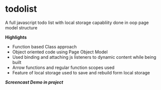 # todolist
A full javascript todo list with local storage capabliity done in oop page model structure

**Highlights**
- Function based Class approach
- Object oriented code using Page Object Model
- Used binding and attaching js listeners to dynamic content while being built
- Arrow functions and regular function scopes used
- Feature of local storage used to save and rebuild form local storage

***Screencast Demo in project***
